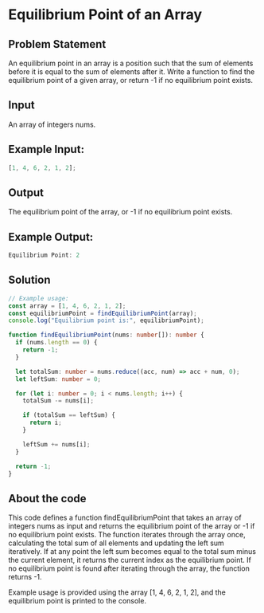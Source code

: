 # Equilibrium Point of an Array

## Problem Statement

An equilibrium point in an array is a position such that the sum of elements before it is equal to the sum of elements after it. Write a function to find the equilibrium point of a given array, or return -1 if no equilibrium point exists.

## Input

An array of integers nums.

## Example Input:

```typescript
[1, 4, 6, 2, 1, 2];
```

## Output

The equilibrium point of the array, or -1 if no equilibrium point exists.

## Example Output:

```typescript
Equilibrium Point: 2
```

## Solution

```typescript
// Example usage:
const array = [1, 4, 6, 2, 1, 2];
const equilibriumPoint = findEquilibriumPoint(array);
console.log("Equilibrium point is:", equilibriumPoint);

function findEquilibriumPoint(nums: number[]): number {
  if (nums.length == 0) {
    return -1;
  }

  let totalSum: number = nums.reduce((acc, num) => acc + num, 0);
  let leftSum: number = 0;

  for (let i: number = 0; i < nums.length; i++) {
    totalSum -= nums[i];

    if (totalSum == leftSum) {
      return i;
    }

    leftSum += nums[i];
  }

  return -1;
}
```

## About the code

This code defines a function findEquilibriumPoint that takes an array of integers nums as input and returns the equilibrium point of the array or -1 if no equilibrium point exists. The function iterates through the array once, calculating the total sum of all elements and updating the left sum iteratively. If at any point the left sum becomes equal to the total sum minus the current element, it returns the current index as the equilibrium point. If no equilibrium point is found after iterating through the array, the function returns -1.

Example usage is provided using the array [1, 4, 6, 2, 1, 2], and the equilibrium point is printed to the console.